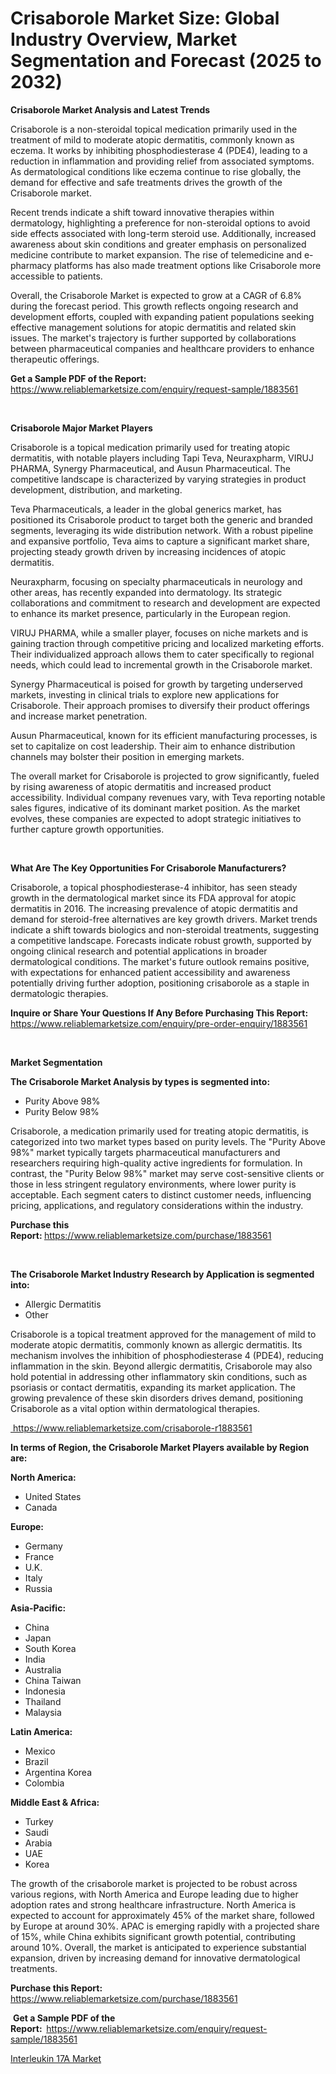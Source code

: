 <p><h1>Crisaborole Market Size: Global Industry Overview, Market Segmentation and Forecast (2025 to 2032)</h1></p><p><strong>Crisaborole Market Analysis and Latest Trends</strong></p>
<p><p>Crisaborole is a non-steroidal topical medication primarily used in the treatment of mild to moderate atopic dermatitis, commonly known as eczema. It works by inhibiting phosphodiesterase 4 (PDE4), leading to a reduction in inflammation and providing relief from associated symptoms. As dermatological conditions like eczema continue to rise globally, the demand for effective and safe treatments drives the growth of the Crisaborole market.</p><p>Recent trends indicate a shift toward innovative therapies within dermatology, highlighting a preference for non-steroidal options to avoid side effects associated with long-term steroid use. Additionally, increased awareness about skin conditions and greater emphasis on personalized medicine contribute to market expansion. The rise of telemedicine and e-pharmacy platforms has also made treatment options like Crisaborole more accessible to patients.</p><p>Overall, the Crisaborole Market is expected to grow at a CAGR of 6.8% during the forecast period. This growth reflects ongoing research and development efforts, coupled with expanding patient populations seeking effective management solutions for atopic dermatitis and related skin issues. The market's trajectory is further supported by collaborations between pharmaceutical companies and healthcare providers to enhance therapeutic offerings.</p></p>
<p><strong>Get a Sample PDF of the Report:&nbsp;</strong> <a href="https://www.reliablemarketsize.com/enquiry/request-sample/1883561?utm_campaign=3104&utm_medium=2&utm_source=Github&utm_content=ia&utm_term=08032025&utm_id=crisaborole">https://www.reliablemarketsize.com/enquiry/request-sample/1883561</a></p>
<p>&nbsp;</p>
<p><strong>Crisaborole Major Market Players</strong></p>
<p><p>Crisaborole is a topical medication primarily used for treating atopic dermatitis, with notable players including Tapi Teva, Neuraxpharm, VIRUJ PHARMA, Synergy Pharmaceutical, and Ausun Pharmaceutical. The competitive landscape is characterized by varying strategies in product development, distribution, and marketing.</p><p>Teva Pharmaceuticals, a leader in the global generics market, has positioned its Crisaborole product to target both the generic and branded segments, leveraging its wide distribution network. With a robust pipeline and expansive portfolio, Teva aims to capture a significant market share, projecting steady growth driven by increasing incidences of atopic dermatitis.</p><p>Neuraxpharm, focusing on specialty pharmaceuticals in neurology and other areas, has recently expanded into dermatology. Its strategic collaborations and commitment to research and development are expected to enhance its market presence, particularly in the European region.</p><p>VIRUJ PHARMA, while a smaller player, focuses on niche markets and is gaining traction through competitive pricing and localized marketing efforts. Their individualized approach allows them to cater specifically to regional needs, which could lead to incremental growth in the Crisaborole market.</p><p>Synergy Pharmaceutical is poised for growth by targeting underserved markets, investing in clinical trials to explore new applications for Crisaborole. Their approach promises to diversify their product offerings and increase market penetration.</p><p>Ausun Pharmaceutical, known for its efficient manufacturing processes, is set to capitalize on cost leadership. Their aim to enhance distribution channels may bolster their position in emerging markets.</p><p>The overall market for Crisaborole is projected to grow significantly, fueled by rising awareness of atopic dermatitis and increased product accessibility. Individual company revenues vary, with Teva reporting notable sales figures, indicative of its dominant market position. As the market evolves, these companies are expected to adopt strategic initiatives to further capture growth opportunities.</p></p>
<p>&nbsp;</p>
<p><strong>What Are The Key Opportunities For Crisaborole Manufacturers?</strong></p>
<p><p>Crisaborole, a topical phosphodiesterase-4 inhibitor, has seen steady growth in the dermatological market since its FDA approval for atopic dermatitis in 2016. The increasing prevalence of atopic dermatitis and demand for steroid-free alternatives are key growth drivers. Market trends indicate a shift towards biologics and non-steroidal treatments, suggesting a competitive landscape. Forecasts indicate robust growth, supported by ongoing clinical research and potential applications in broader dermatological conditions. The market's future outlook remains positive, with expectations for enhanced patient accessibility and awareness potentially driving further adoption, positioning crisaborole as a staple in dermatologic therapies.</p></p>
<p><strong>Inquire or Share Your Questions If Any Before Purchasing This Report:</strong> <a href="https://www.reliablemarketsize.com/enquiry/pre-order-enquiry/1883561?utm_campaign=3104&utm_medium=2&utm_source=Github&utm_content=ia&utm_term=08032025&utm_id=crisaborole">https://www.reliablemarketsize.com/enquiry/pre-order-enquiry/1883561</a></p>
<p>&nbsp;</p>
<p><strong>Market Segmentation</strong></p>
<p><strong>The Crisaborole Market Analysis by types is segmented into:</strong></p>
<p><ul><li>Purity Above 98%</li><li>Purity Below 98%</li></ul></p>
<p><p>Crisaborole, a medication primarily used for treating atopic dermatitis, is categorized into two market types based on purity levels. The "Purity Above 98%" market typically targets pharmaceutical manufacturers and researchers requiring high-quality active ingredients for formulation. In contrast, the "Purity Below 98%" market may serve cost-sensitive clients or those in less stringent regulatory environments, where lower purity is acceptable. Each segment caters to distinct customer needs, influencing pricing, applications, and regulatory considerations within the industry.</p></p>
<p><strong>Purchase this Report:&nbsp;</strong><a href="https://www.reliablemarketsize.com/purchase/1883561?utm_campaign=3104&utm_medium=2&utm_source=Github&utm_content=ia&utm_term=08032025&utm_id=crisaborole">https://www.reliablemarketsize.com/purchase/1883561</a></p>
<p>&nbsp;</p>
<p><strong>The Crisaborole Market Industry Research by Application is segmented into:</strong></p>
<p><ul><li>Allergic Dermatitis</li><li>Other</li></ul></p>
<p><p>Crisaborole is a topical treatment approved for the management of mild to moderate atopic dermatitis, commonly known as allergic dermatitis. Its mechanism involves the inhibition of phosphodiesterase 4 (PDE4), reducing inflammation in the skin. Beyond allergic dermatitis, Crisaborole may also hold potential in addressing other inflammatory skin conditions, such as psoriasis or contact dermatitis, expanding its market application. The growing prevalence of these skin disorders drives demand, positioning Crisaborole as a vital option within dermatological therapies.</p></p>
<p><a href="https://www.reliablemarketsize.com/crisaborole-r1883561?utm_campaign=3104&utm_medium=2&utm_source=Github&utm_content=ia&utm_term=08032025&utm_id=crisaborole">&nbsp;https://www.reliablemarketsize.com/crisaborole-r1883561</a></p>
<p><strong>In terms of Region, the Crisaborole Market Players available by Region are:</strong></p>
<p>
    <p> <strong> North America: </strong>
        <ul>
            <li>United States</li>
            <li>Canada</li>
        </ul>
        </p> 
    <p> <strong> Europe: </strong>
        <ul>
            <li>Germany</li>
            <li>France</li>
            <li>U.K.</li>
            <li>Italy</li>
            <li>Russia</li>
        </ul>
        </p> 
    <p> <strong> Asia-Pacific: </strong>
        <ul>
            <li>China</li>
            <li>Japan</li>
            <li>South Korea</li>
            <li>India</li>
            <li>Australia</li>
            <li>China Taiwan</li>
            <li>Indonesia</li>
            <li>Thailand</li>
            <li>Malaysia</li>
        </ul>
        </p> 
    <p> <strong> Latin America: </strong>
        <ul>
            <li>Mexico</li>
            <li>Brazil</li>
            <li>Argentina Korea</li>
            <li>Colombia</li>
        </ul>
        </p> 
    <p> <strong> Middle East & Africa: </strong>
        <ul>
            <li>Turkey</li>
            <li>Saudi</li>
            <li>Arabia</li>
            <li>UAE</li>
            <li>Korea</li>
        </ul>
    </p>
    </p>
<p><p>The growth of the crisaborole market is projected to be robust across various regions, with North America and Europe leading due to higher adoption rates and strong healthcare infrastructure. North America is expected to account for approximately 45% of the market share, followed by Europe at around 30%. APAC is emerging rapidly with a projected share of 15%, while China exhibits significant growth potential, contributing around 10%. Overall, the market is anticipated to experience substantial expansion, driven by increasing demand for innovative dermatological treatments.</p></p>
<p><strong>Purchase this Report: </strong><a href="https://www.reliablemarketsize.com/purchase/1883561?utm_campaign=3104&utm_medium=2&utm_source=Github&utm_content=ia&utm_term=08032025&utm_id=crisaborole">https://www.reliablemarketsize.com/purchase/1883561</a></p>
<p>&nbsp;<strong>Get a Sample PDF of the Report:&nbsp;&nbsp;</strong><a href="https://www.reliablemarketsize.com/enquiry/request-sample/1883561?utm_campaign=3104&utm_medium=2&utm_source=Github&utm_content=ia&utm_term=08032025&utm_id=crisaborole">https://www.reliablemarketsize.com/enquiry/request-sample/1883561</a></p>
<p><strong></strong></p>
<p><p><a href="https://github.com/saklpelzami95/Market-Research-Report-List-1/blob/main/interleukin-17a-market.md?utm_campaign=3104&utm_medium=2&utm_source=Github&utm_content=ia&utm_term=08032025&utm_id=crisaborole">Interleukin 17A Market</a></p></p>